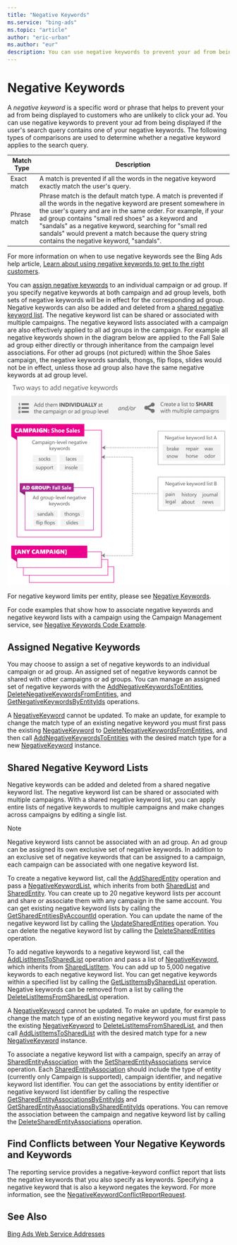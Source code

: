 ```yaml
---
title: "Negative Keywords"
ms.service: "bing-ads"
ms.topic: "article"
author: "eric-urban"
ms.author: "eur"
description: You can use negative keywords to prevent your ad from being displayed if the user's search query contains one of your negative keywords.
---
```

# Negative Keywords
A *negative keyword* is a specific word or phrase that helps to prevent your ad from being displayed to customers who are unlikely to click your ad. You can use negative keywords to prevent your ad from being displayed if the user's search query contains one of your negative keywords. The following types of comparisons are used to determine whether a negative keyword applies to the search query.

|Match Type|Description|
|--------------|---------------|
|Exact match|A match is prevented if all the words in the negative keyword exactly match the user's query.|
|Phrase match|Phrase match is the default match type. A match is prevented if all the words in the negative keyword are present somewhere in the user's query and are in the same order. For example, if your ad group contains "small red shoes" as a keyword and "sandals" as a negative keyword, searching for "small red sandals" would prevent a match because the query string contains the negative keyword, "sandals".|

For more information on when to use negative keywords see the Bing Ads help article, [Learn about using negative keywords to get to the right customers](https://help.bingads.microsoft.com/apex/index/3/en-us/51014).

You can [assign negative keywords](#assignednegativekeywords) to an individual campaign or ad group. If you specify negative keywords at both campaign and ad group levels, both sets of negative keywords will be in effect for the corresponding ad group. Negative keywords can also be added and deleted from a [shared negative keyword list](#sharednegativekeywordlists). The negative keyword list can be shared or associated with multiple campaigns. The negative keyword lists associated with a campaign are also effectively applied to all ad groups in the campaign. For example all negative keywords shown in the diagram below are applied to the Fall Sale ad group either directly or through inheritance from the campaign level associations. For other ad groups (not pictured) within the Shoe Sales campaign, the negative keywords sandals, thongs, flip flops, slides would not be in effect, unless those ad group also have the same negative keywords at ad group level.

![Two ways to add negative keywords](media/negative-keywords-structured.png "Two ways to add negative keywords")

For negative keyword limits per entity, please see [Negative Keywords](entity-hierarchy-limits.md#negativekeywords).

For code examples that show how to associate negative keywords and negative keyword lists with a campaign using the Campaign Management service, see [Negative Keywords Code Example](code-example-negative-keywords.md).

## <a name="assignednegativekeywords"></a>Assigned Negative Keywords
You may choose to assign a set of negative keywords to an individual campaign or ad group. An assigned set of negative keywords cannot be shared with other campaigns or ad groups. You can manage an assigned set of negative keywords with the [AddNegativeKeywordsToEntities](../campaign-management-service/addnegativekeywordstoentities.md), [DeleteNegativeKeywordsFromEntities](../campaign-management-service/deletenegativekeywordsfromentities.md), and [GetNegativeKeywordsByEntityIds](../campaign-management-service/getnegativekeywordsbyentityids.md) operations.

A [NegativeKeyword](../campaign-management-service/negativekeyword.md) cannot be updated. To make an update, for example to change the match type of an existing negative keyword you must first pass the existing [NegativeKeyword](../campaign-management-service/negativekeyword.md) to [DeleteNegativeKeywordsFromEntities](../campaign-management-service/deletenegativekeywordsfromentities.md), and then call [AddNegativeKeywordsToEntities](../campaign-management-service/addnegativekeywordstoentities.md) with the desired match type for a new [NegativeKeyword](../campaign-management-service/negativekeyword.md) instance.

## <a name="sharednegativekeywordlists"></a>Shared Negative Keyword Lists
Negative keywords can be added and deleted from a shared negative keyword list. The negative keyword list can be shared or associated with multiple campaigns. With a shared negative keyword list, you can apply entire lists of negative keywords to multiple campaigns and make changes across campaigns by editing a single list.

> [!NOTE]
> Negative keyword lists cannot be associated with an ad group. An ad group can be assigned its own exclusive set of negative keywords. In addition to an exclusive set of negative keywords that can be assigned to a campaign, each campaign can be associated with one negative keyword list.

To create a negative keyword list, call the [AddSharedEntity](../campaign-management-service/addsharedentity.md) operation and pass a [NegativeKeywordList](../campaign-management-service/negativekeywordlist.md), which inherits from both [SharedList](../campaign-management-service/sharedlist.md) and [SharedEntity](../campaign-management-service/sharedentity.md). You can create up to 20 negative keyword lists per account and share or associate them with any campaign in the same account. You can get existing negative keyword lists by calling the [GetSharedEntitiesByAccountId](../campaign-management-service/getsharedentitiesbyaccountid.md) operation. You can update the name of the negative keyword list by calling the [UpdateSharedEntities](../campaign-management-service/updatesharedentities.md) operation. You can delete the negative keyword list by calling the [DeleteSharedEntities](../campaign-management-service/deletesharedentities.md) operation.

To add negative keywords to a negative keyword list, call the [AddListItemsToSharedList](../campaign-management-service/addlistitemstosharedlist.md) operation and pass a list of [NegativeKeyword](../campaign-management-service/negativekeyword.md), which inherits from [SharedListItem](../campaign-management-service/sharedlistitem.md). You can add up to 5,000 negative keywords to each negative keyword list. You can get negative keywords within a specified list by calling the [GetListItemsBySharedList](../campaign-management-service/getlistitemsbysharedlist.md) operation. Negative keywords can be removed from a list by calling the [DeleteListItemsFromSharedList](../campaign-management-service/deletelistitemsfromsharedlist.md) operation.

A [NegativeKeyword](../campaign-management-service/negativekeyword.md) cannot be updated. To make an update, for example to change the match type of an existing negative keyword you must first pass the existing [NegativeKeyword](../campaign-management-service/negativekeyword.md) to [DeleteListItemsFromSharedList](../campaign-management-service/deletelistitemsfromsharedlist.md), and then call [AddListItemsToSharedList](../campaign-management-service/addlistitemstosharedlist.md) with the desired match type for a new [NegativeKeyword](../campaign-management-service/negativekeyword.md) instance.

To associate a negative keyword list with a campaign, specify an array of [SharedEntityAssociation](../campaign-management-service/sharedentityassociation.md) with the [SetSharedEntityAssociations](../campaign-management-service/setsharedentityassociations.md) service operation. Each [SharedEntityAssociation](../campaign-management-service/sharedentityassociation.md) should include the type of entity (currently only Campaign is supported), campaign identifier, and negative keyword list identifier. You can get the associations by entity identifier or negative keyword list identifier by calling the respective [GetSharedEntityAssociationsByEntityIds](../campaign-management-service/getsharedentityassociationsbyentityids.md) and [GetSharedEntityAssociationsBySharedEntityIds](../campaign-management-service/getsharedentityassociationsbysharedentityids.md) operations. You can remove the association between the campaign and negative keyword list by calling the [DeleteSharedEntityAssociations](../campaign-management-service/deletesharedentityassociations.md) operation.

## Find Conflicts between Your Negative Keywords and Keywords
The reporting service provides a negative-keyword conflict report that lists the negative keywords that you also specify as keywords. Specifying a negative keyword that is also a keyword negates the keyword. For more information, see the [NegativeKeywordConflictReportRequest](../reporting-service/negativekeywordconflictreportrequest.md).

## See Also
[Bing Ads Web Service Addresses](web-service-addresses.md)

